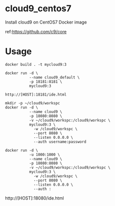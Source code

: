 # cloud9_centos7
Install cloud9 on CentOS7 Docker image

ref:https://github.com/c9/core

# Usage
```
docker build . -t mycloud9:3

docker run -d \
           --name cloud9_default \
           -p 18181:8181 \
           mycloud9:3

http://[HOST]:18181/ide.html

mkdir -p ~/cloud9/workspc
docker run -d \
           --name cloud9 \
           -p 18080:8080 \
           -v ~/cloud9/workspc:/cloud9/workspc \
           mycloud9:3 \
             -w /cloud9/workspc \
             --port 8080 \
             --listen 0.0.0.0 \
             --auth username:password

docker run -d \
           -u 1000:1000 \
           --name cloud9 \
           -p 18080:8080 \
           -v ~/cloud9/workspc:/cloud9/workspc \
           mycloud9:3 \
             -w /cloud9/workspc \
             --port 8080 \
             --listen 0.0.0.0 \
             --auth :
```

http://[HOST]:18080/ide.html
